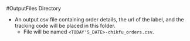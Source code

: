 #OutputFiles Directory  
* An output csv file containing order details, the url of the label, and the tracking code will be placed in this
folder.
    * File will be named `<TODAY'S_DATE>-chikfu_orders.csv`.